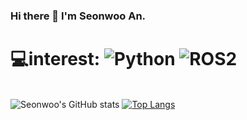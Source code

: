 ### Hi there 👋 I'm Seonwoo An.
# 💻interest: <img alt="Python" src ="https://img.shields.io/badge/Python-3776AB?style=flat-square&logo=Python&logoColor=white"/> <img alt ="ROS2" src ="https://img.shields.io/badge/ROS2-22314E?style=flat-square&logo=Ros&logoColor=white"/> 
</br>![Seonwoo's GitHub stats](https://github-readme-stats.vercel.app/api?username=anuraghazra&show_icons=true) [![Top Langs](https://github-readme-stats.vercel.app/api/top-langs/?username=anuraghazra&layout=compact)](https://github.com/anuraghazra/github-readme-stats)
<!--
**TimesNewRomann/TimesNewRomann** is a ✨ _special_ ✨ repository because its `README.md` (this file) appears on your GitHub profile.

Here are some ideas to get you started:

- 🔭 I’m currently working on ...
- 🌱 I’m currently learning ...
- 👯 I’m looking to collaborate on ...
- 🤔 I’m looking for help with ...
- 💬 Ask me about ...
- 📫 How to reach me: ...
- 😄 Pronouns: ...
- ⚡ Fun fact: ...
-->
